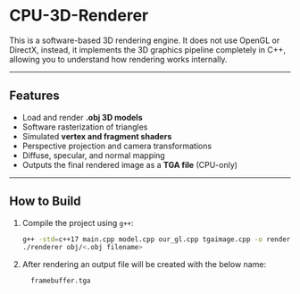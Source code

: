 # CPU-3D-Renderer

This is a software-based 3D rendering engine.
It does not use OpenGL or DirectX, instead, it implements the 3D graphics pipeline completely in C++, allowing you to understand how rendering works internally.

---

## Features
- Load and render **.obj 3D models**
- Software rasterization of triangles
- Simulated **vertex and fragment shaders**
- Perspective projection and camera transformations
- Diffuse, specular, and normal mapping
- Outputs the final rendered image as a **TGA file** (CPU-only)

---
## How to Build

1. Compile the project using `g++`:
   ```bash
   g++ -std=c++17 main.cpp model.cpp our_gl.cpp tgaimage.cpp -o renderer.exe
   ./renderer obj/<.obj filename> 
2. After rendering an output file will be created with the below name:

         framebuffer.tga
